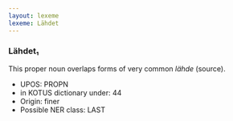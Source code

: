 ```yaml
---
layout: lexeme
lexeme: Lähdet
---
```


###  Lähdet₁

This proper noun overlaps forms of very common *lähde* (source).
* UPOS:  PROPN
* in KOTUS dictionary under:  44
* Origin:  finer
* Possible NER class:  LAST

